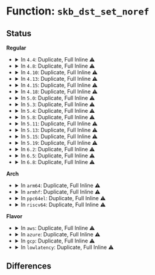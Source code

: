 # Function: <code>skb_dst_set_noref</code>

## Status
<b>Regular</b>
<ul>
<li>
<details>
<summary>In <code>4.4</code>: Duplicate, Full Inline ⚠️</summary>

**Collision:** Static Duplication

**Inline:** Full

**Transformation:** False

**Instances:**

```
In net/ipv4/route.c (ffffffff81755ea3)
Location: include/linux/skbuff.h:777
Inline: True
```
```
In net/ipv4/ip_output.c (ffffffff8175e66b)
Location: include/linux/skbuff.h:777
Inline: True
Inline callers:
  - net/ipv4/ip_output.c:ip_queue_xmit
```
```
In net/ipv4/tcp_ipv4.c (ffffffff8177e300)
Location: include/linux/skbuff.h:777
Inline: True
Inline callers:
  - net/ipv4/tcp_ipv4.c:tcp_v4_early_demux
```
```
In net/ipv4/udp.c (ffffffff8178aabc)
Location: include/linux/skbuff.h:777
Inline: True
Inline callers:
  - net/ipv4/udp.c:udp_v4_early_demux
```
```
In net/ipv6/tcp_ipv6.c (ffffffff817f055c)
Location: include/linux/skbuff.h:777
Inline: True
```
```
In net/ipv6/inet6_connection_sock.c (ffffffff817f7729)
Location: include/linux/skbuff.h:777
Inline: True
Inline callers:
  - net/ipv6/inet6_connection_sock.c:inet6_csk_xmit
```
</details>
</li>
<li>
<details>
<summary>In <code>4.8</code>: Duplicate, Full Inline ⚠️</summary>

**Collision:** Static Duplication

**Inline:** Full

**Transformation:** False

**Instances:**

```
In net/ipv4/route.c (ffffffff817c2074)
Location: include/linux/skbuff.h:865
Inline: True
```
```
In net/ipv4/ip_output.c (ffffffff817ca8d0)
Location: include/linux/skbuff.h:865
Inline: True
Inline callers:
  - net/ipv4/ip_output.c:ip_queue_xmit
```
```
In net/ipv4/tcp_ipv4.c (ffffffff817eb750)
Location: include/linux/skbuff.h:865
Inline: True
Inline callers:
  - net/ipv4/tcp_ipv4.c:tcp_v4_early_demux
```
```
In net/ipv4/udp.c (ffffffff817f8147)
Location: include/linux/skbuff.h:865
Inline: True
Inline callers:
  - net/ipv4/udp.c:udp_v4_early_demux
```
```
In net/ipv6/tcp_ipv6.c (ffffffff8185f3c2)
Location: include/linux/skbuff.h:865
Inline: True
```
```
In net/ipv6/inet6_connection_sock.c (ffffffff81866879)
Location: include/linux/skbuff.h:865
Inline: True
Inline callers:
  - net/ipv6/inet6_connection_sock.c:inet6_csk_xmit
```
</details>
</li>
<li>
<details>
<summary>In <code>4.10</code>: Duplicate, Full Inline ⚠️</summary>

**Collision:** Static Duplication

**Inline:** Full

**Transformation:** False

**Instances:**

```
In net/ipv4/route.c (ffffffff817f261c)
Location: include/linux/skbuff.h:879
Inline: True
Inline callers:
  - net/ipv4/route.c:ip_route_input_noref
```
```
In net/ipv4/ip_output.c (ffffffff817fa544)
Location: include/linux/skbuff.h:879
Inline: True
Inline callers:
  - net/ipv4/ip_output.c:ip_queue_xmit
```
```
In net/ipv4/tcp_ipv4.c (ffffffff8181c0c0)
Location: include/linux/skbuff.h:879
Inline: True
Inline callers:
  - net/ipv4/tcp_ipv4.c:tcp_v4_early_demux
```
```
In net/ipv4/udp.c (ffffffff81828fe7)
Location: include/linux/skbuff.h:879
Inline: True
Inline callers:
  - net/ipv4/udp.c:udp_v4_early_demux
```
```
In net/ipv6/tcp_ipv6.c (ffffffff818913e2)
Location: include/linux/skbuff.h:879
Inline: True
```
```
In net/ipv6/inet6_connection_sock.c (ffffffff81898f79)
Location: include/linux/skbuff.h:879
Inline: True
Inline callers:
  - net/ipv6/inet6_connection_sock.c:inet6_csk_xmit
```
</details>
</li>
<li>
<details>
<summary>In <code>4.13</code>: Duplicate, Full Inline ⚠️</summary>

**Collision:** Static Duplication

**Inline:** Full

**Transformation:** False

**Instances:**

```
In net/ipv4/route.c (ffffffff81811dfa)
Location: include/linux/skbuff.h:832
Inline: True
```
```
In net/ipv4/ip_output.c (ffffffff8181a940)
Location: include/linux/skbuff.h:832
Inline: True
Inline callers:
  - net/ipv4/ip_output.c:ip_queue_xmit
```
```
In net/ipv4/tcp_ipv4.c (ffffffff8183c8a3)
Location: include/linux/skbuff.h:832
Inline: True
Inline callers:
  - net/ipv4/tcp_ipv4.c:tcp_v4_early_demux
```
```
In net/ipv4/udp.c (ffffffff8184a340)
Location: include/linux/skbuff.h:832
Inline: True
Inline callers:
  - net/ipv4/udp.c:udp_v4_early_demux
```
```
In net/ipv6/udp.c (ffffffff818aa31b)
Location: include/linux/skbuff.h:832
Inline: True
Inline callers:
  - net/ipv6/udp.c:udp_v6_early_demux
```
```
In net/ipv6/tcp_ipv6.c (ffffffff818b79e0)
Location: include/linux/skbuff.h:832
Inline: True
```
```
In net/ipv6/inet6_connection_sock.c (ffffffff818bf119)
Location: include/linux/skbuff.h:832
Inline: True
Inline callers:
  - net/ipv6/inet6_connection_sock.c:inet6_csk_xmit
```
</details>
</li>
<li>
<details>
<summary>In <code>4.15</code>: Duplicate, Full Inline ⚠️</summary>

**Collision:** Static Duplication

**Inline:** Full

**Transformation:** False

**Instances:**

```
In net/ipv4/route.c (ffffffff8189141c)
Location: include/linux/skbuff.h:912
Inline: True
```
```
In net/ipv4/ip_output.c (ffffffff81899920)
Location: include/linux/skbuff.h:912
Inline: True
Inline callers:
  - net/ipv4/ip_output.c:ip_queue_xmit
```
```
In net/ipv4/tcp_ipv4.c (ffffffff818bbfe2)
Location: include/linux/skbuff.h:912
Inline: True
Inline callers:
  - net/ipv4/tcp_ipv4.c:tcp_v4_early_demux
```
```
In net/ipv4/udp.c (ffffffff818c9ef0)
Location: include/linux/skbuff.h:912
Inline: True
Inline callers:
  - net/ipv4/udp.c:udp_v4_early_demux
```
```
In net/ipv6/udp.c (ffffffff8192cddb)
Location: include/linux/skbuff.h:912
Inline: True
Inline callers:
  - net/ipv6/udp.c:udp_v6_early_demux
```
```
In net/ipv6/tcp_ipv6.c (ffffffff8193a83c)
Location: include/linux/skbuff.h:912
Inline: True
```
```
In net/ipv6/inet6_connection_sock.c (ffffffff81942259)
Location: include/linux/skbuff.h:912
Inline: True
Inline callers:
  - net/ipv6/inet6_connection_sock.c:inet6_csk_xmit
```
</details>
</li>
<li>
<details>
<summary>In <code>4.18</code>: Duplicate, Full Inline ⚠️</summary>

**Collision:** Static Duplication

**Inline:** Full

**Transformation:** False

**Instances:**

```
In net/ipv4/route.c (ffffffff818e5410)
Location: include/linux/skbuff.h:916
Inline: True
Inline callers:
  - net/ipv4/route.c:ip_route_input_slow
```
```
In net/ipv4/ip_output.c (ffffffff818edd58)
Location: include/linux/skbuff.h:916
Inline: True
Inline callers:
  - net/ipv4/ip_output.c:ip_queue_xmit
```
```
In net/ipv4/tcp_ipv4.c (ffffffff819119bf)
Location: include/linux/skbuff.h:916
Inline: True
Inline callers:
  - net/ipv4/tcp_ipv4.c:tcp_v4_early_demux
```
```
In net/ipv4/udp.c (ffffffff8191fea2)
Location: include/linux/skbuff.h:916
Inline: True
Inline callers:
  - net/ipv4/udp.c:udp_v4_early_demux
```
```
In net/ipv6/udp.c (ffffffff81985538)
Location: include/linux/skbuff.h:916
Inline: True
Inline callers:
  - net/ipv6/udp.c:udp_v6_early_demux
```
```
In net/ipv6/tcp_ipv6.c (ffffffff8199370e)
Location: include/linux/skbuff.h:916
Inline: True
```
```
In net/ipv6/inet6_connection_sock.c (ffffffff8199b07c)
Location: include/linux/skbuff.h:916
Inline: True
Inline callers:
  - net/ipv6/inet6_connection_sock.c:inet6_csk_xmit
```
</details>
</li>
<li>
<details>
<summary>In <code>5.0</code>: Duplicate, Full Inline ⚠️</summary>

**Collision:** Static Duplication

**Inline:** Full

**Transformation:** False

**Instances:**

```
In net/ipv4/route.c (ffffffff81912326)
Location: include/linux/skbuff.h:940
Inline: True
Inline callers:
  - net/ipv4/route.c:ip_route_input_slow
```
```
In net/ipv4/ip_output.c (ffffffff8191b51b)
Location: include/linux/skbuff.h:940
Inline: True
Inline callers:
  - net/ipv4/ip_output.c:__ip_queue_xmit
```
```
In net/ipv4/tcp_ipv4.c (ffffffff819401a9)
Location: include/linux/skbuff.h:940
Inline: True
Inline callers:
  - net/ipv4/tcp_ipv4.c:tcp_v4_early_demux
```
```
In net/ipv4/udp.c (ffffffff8194eb00)
Location: include/linux/skbuff.h:940
Inline: True
Inline callers:
  - net/ipv4/udp.c:udp_v4_early_demux
```
```
In net/ipv6/udp.c (ffffffff819bbca8)
Location: include/linux/skbuff.h:940
Inline: True
Inline callers:
  - net/ipv6/udp.c:udp_v6_early_demux
```
```
In net/ipv6/tcp_ipv6.c (ffffffff819c9ad8)
Location: include/linux/skbuff.h:940
Inline: True
```
```
In net/ipv6/inet6_connection_sock.c (ffffffff819d19dc)
Location: include/linux/skbuff.h:940
Inline: True
Inline callers:
  - net/ipv6/inet6_connection_sock.c:inet6_csk_xmit
```
</details>
</li>
<li>
<details>
<summary>In <code>5.3</code>: Duplicate, Full Inline ⚠️</summary>

**Collision:** Static Duplication

**Inline:** Full

**Transformation:** False

**Instances:**

```
In net/ipv4/route.c (ffffffff819749ad)
Location: include/linux/skbuff.h:960
Inline: True
Inline callers:
  - net/ipv4/route.c:ip_route_input_slow
```
```
In net/ipv4/ip_output.c (ffffffff8197d7f7)
Location: include/linux/skbuff.h:960
Inline: True
Inline callers:
  - net/ipv4/ip_output.c:__ip_queue_xmit
```
```
In net/ipv4/tcp_ipv4.c (ffffffff819a46bd)
Location: include/linux/skbuff.h:960
Inline: True
Inline callers:
  - net/ipv4/tcp_ipv4.c:tcp_v4_early_demux
```
```
In net/ipv4/udp.c (ffffffff819b32db)
Location: include/linux/skbuff.h:960
Inline: True
Inline callers:
  - net/ipv4/udp.c:udp_v4_early_demux
```
```
In net/ipv6/route.c (ffffffff81a1a32d)
Location: include/linux/skbuff.h:960
Inline: True
Inline callers:
  - net/ipv6/route.c:ip6_route_input
```
```
In net/ipv6/udp.c (ffffffff81a2a93c)
Location: include/linux/skbuff.h:960
Inline: True
Inline callers:
  - net/ipv6/udp.c:udp_v6_early_demux
```
```
In net/ipv6/tcp_ipv6.c (ffffffff81a38570)
Location: include/linux/skbuff.h:960
Inline: True
```
```
In net/ipv6/inet6_connection_sock.c (ffffffff81a4081c)
Location: include/linux/skbuff.h:960
Inline: True
Inline callers:
  - net/ipv6/inet6_connection_sock.c:inet6_csk_xmit
```
</details>
</li>
<li>
<details>
<summary>In <code>5.4</code>: Duplicate, Full Inline ⚠️</summary>

**Collision:** Static Duplication

**Inline:** Full

**Transformation:** False

**Instances:**

```
In net/ipv4/route.c (ffffffff819ab3c9)
Location: include/linux/skbuff.h:956
Inline: True
Inline callers:
  - net/ipv4/route.c:ip_route_input_slow
```
```
In net/ipv4/ip_output.c (ffffffff819b4197)
Location: include/linux/skbuff.h:956
Inline: True
Inline callers:
  - net/ipv4/ip_output.c:__ip_queue_xmit
```
```
In net/ipv4/tcp_ipv4.c (ffffffff819db3bd)
Location: include/linux/skbuff.h:956
Inline: True
Inline callers:
  - net/ipv4/tcp_ipv4.c:tcp_v4_early_demux
```
```
In net/ipv4/udp.c (ffffffff819ea05e)
Location: include/linux/skbuff.h:956
Inline: True
Inline callers:
  - net/ipv4/udp.c:udp_v4_early_demux
```
```
In net/ipv6/route.c (ffffffff81a50f9d)
Location: include/linux/skbuff.h:956
Inline: True
Inline callers:
  - net/ipv6/route.c:ip6_route_input
```
```
In net/ipv6/udp.c (ffffffff81a6148f)
Location: include/linux/skbuff.h:956
Inline: True
Inline callers:
  - net/ipv6/udp.c:udp_v6_early_demux
```
```
In net/ipv6/tcp_ipv6.c (ffffffff81a6f0c0)
Location: include/linux/skbuff.h:956
Inline: True
```
```
In net/ipv6/inet6_connection_sock.c (ffffffff81a77401)
Location: include/linux/skbuff.h:956
Inline: True
Inline callers:
  - net/ipv6/inet6_connection_sock.c:inet6_csk_xmit
```
</details>
</li>
<li>
<details>
<summary>In <code>5.8</code>: Duplicate, Full Inline ⚠️</summary>

**Collision:** Static Duplication

**Inline:** Full

**Transformation:** False

**Instances:**

```
In net/ipv4/route.c (ffffffff81a9555e)
Location: include/linux/skbuff.h:988
Inline: True
Inline callers:
  - net/ipv4/route.c:ip_route_input_slow
  - net/ipv4/route.c:__mkroute_input
```
```
In net/ipv4/ip_output.c (ffffffff81a9e2d2)
Location: include/linux/skbuff.h:988
Inline: True
Inline callers:
  - net/ipv4/ip_output.c:__ip_queue_xmit
```
```
In net/ipv4/tcp_ipv4.c (ffffffff81ac844d)
Location: include/linux/skbuff.h:988
Inline: True
Inline callers:
  - net/ipv4/tcp_ipv4.c:tcp_v4_early_demux
```
```
In net/ipv4/udp.c (ffffffff81ad7c85)
Location: include/linux/skbuff.h:988
Inline: True
Inline callers:
  - net/ipv4/udp.c:udp_v4_early_demux
```
```
In net/ipv6/route.c (ffffffff81b4863b)
Location: include/linux/skbuff.h:988
Inline: True
Inline callers:
  - net/ipv6/route.c:ip6_route_input
```
```
In net/ipv6/udp.c (ffffffff81b5a770)
Location: include/linux/skbuff.h:988
Inline: True
Inline callers:
  - net/ipv6/udp.c:udp_v6_early_demux
```
```
In net/ipv6/tcp_ipv6.c (ffffffff81b67245)
Location: include/linux/skbuff.h:988
Inline: True
```
```
In net/ipv6/inet6_connection_sock.c (ffffffff81b71691)
Location: include/linux/skbuff.h:988
Inline: True
Inline callers:
  - net/ipv6/inet6_connection_sock.c:inet6_csk_xmit
```
</details>
</li>
<li>
<details>
<summary>In <code>5.11</code>: Duplicate, Full Inline ⚠️</summary>

**Collision:** Static Duplication

**Inline:** Full

**Transformation:** False

**Instances:**

```
In net/sched/sch_frag.c (ffffffff81a6f7b5)
Location: include/linux/skbuff.h:995
Inline: True
Inline callers:
  - net/sched/sch_frag.c:sch_fragment
  - net/sched/sch_frag.c:sch_fragment
```
```
In net/ipv4/route.c (ffffffff81a9f682)
Location: include/linux/skbuff.h:995
Inline: True
Inline callers:
  - net/ipv4/route.c:ip_route_input_slow
  - net/ipv4/route.c:__mkroute_input
```
```
In net/ipv4/ip_output.c (ffffffff81aa81c6)
Location: include/linux/skbuff.h:995
Inline: True
Inline callers:
  - net/ipv4/ip_output.c:__ip_queue_xmit
```
```
In net/ipv4/tcp_ipv4.c (ffffffff81ad43ed)
Location: include/linux/skbuff.h:995
Inline: True
Inline callers:
  - net/ipv4/tcp_ipv4.c:tcp_v4_early_demux
```
```
In net/ipv4/udp.c (ffffffff81ae42d5)
Location: include/linux/skbuff.h:995
Inline: True
Inline callers:
  - net/ipv4/udp.c:udp_v4_early_demux
```
```
In net/ipv6/route.c (ffffffff81b5721b)
Location: include/linux/skbuff.h:995
Inline: True
Inline callers:
  - net/ipv6/route.c:ip6_route_input
```
```
In net/ipv6/udp.c (ffffffff81b68e70)
Location: include/linux/skbuff.h:995
Inline: True
Inline callers:
  - net/ipv6/udp.c:udp_v6_early_demux
```
```
In net/ipv6/tcp_ipv6.c (ffffffff81b757cd)
Location: include/linux/skbuff.h:995
Inline: True
```
```
In net/ipv6/inet6_connection_sock.c (ffffffff81b80321)
Location: include/linux/skbuff.h:995
Inline: True
Inline callers:
  - net/ipv6/inet6_connection_sock.c:inet6_csk_xmit
```
</details>
</li>
<li>
<details>
<summary>In <code>5.13</code>: Duplicate, Full Inline ⚠️</summary>

**Collision:** Static Duplication

**Inline:** Full

**Transformation:** False

**Instances:**

```
In net/sched/sch_frag.c (ffffffff81a580a6)
Location: include/linux/skbuff.h:1001
Inline: True
Inline callers:
  - net/sched/sch_frag.c:sch_fragment
  - net/sched/sch_frag.c:sch_fragment
```
```
In net/ipv4/route.c (ffffffff81a8a5c2)
Location: include/linux/skbuff.h:1001
Inline: True
Inline callers:
  - net/ipv4/route.c:ip_route_input_slow
  - net/ipv4/route.c:__mkroute_input
```
```
In net/ipv4/ip_output.c (ffffffff81a93182)
Location: include/linux/skbuff.h:1001
Inline: True
Inline callers:
  - net/ipv4/ip_output.c:__ip_queue_xmit
```
```
In net/ipv4/tcp_ipv4.c (ffffffff81abf48a)
Location: include/linux/skbuff.h:1001
Inline: True
Inline callers:
  - net/ipv4/tcp_ipv4.c:tcp_v4_early_demux
```
```
In net/ipv4/udp.c (ffffffff81acf49b)
Location: include/linux/skbuff.h:1001
Inline: True
Inline callers:
  - net/ipv4/udp.c:udp_v4_early_demux
```
```
In net/ipv6/route.c (ffffffff81b44e18)
Location: include/linux/skbuff.h:1001
Inline: True
Inline callers:
  - net/ipv6/route.c:ip6_route_input
```
```
In net/ipv6/udp.c (ffffffff81b56fac)
Location: include/linux/skbuff.h:1001
Inline: True
Inline callers:
  - net/ipv6/udp.c:udp_v6_early_demux
```
```
In net/ipv6/tcp_ipv6.c (ffffffff81b641fc)
Location: include/linux/skbuff.h:1001
Inline: True
```
```
In net/ipv6/inet6_connection_sock.c (ffffffff81b6ef21)
Location: include/linux/skbuff.h:1001
Inline: True
Inline callers:
  - net/ipv6/inet6_connection_sock.c:inet6_csk_xmit
```
</details>
</li>
<li>
<details>
<summary>In <code>5.15</code>: Duplicate, Full Inline ⚠️</summary>

**Collision:** Static Duplication

**Inline:** Full

**Transformation:** False

**Instances:**

```
In net/sched/sch_frag.c (ffffffff81b11075)
Location: include/linux/skbuff.h:1012
Inline: True
Inline callers:
  - net/sched/sch_frag.c:sch_fragment
  - net/sched/sch_frag.c:sch_fragment
```
```
In net/ipv4/route.c (ffffffff81b45466)
Location: include/linux/skbuff.h:1012
Inline: True
Inline callers:
  - net/ipv4/route.c:ip_route_input_slow
  - net/ipv4/route.c:__mkroute_input
```
```
In net/ipv4/ip_output.c (ffffffff81b4e589)
Location: include/linux/skbuff.h:1012
Inline: True
Inline callers:
  - net/ipv4/ip_output.c:__ip_queue_xmit
```
```
In net/ipv4/tcp_ipv4.c (ffffffff81b7cfd7)
Location: include/linux/skbuff.h:1012
Inline: True
Inline callers:
  - net/ipv4/tcp_ipv4.c:tcp_v4_early_demux
```
```
In net/ipv4/udp.c (ffffffff81b8debb)
Location: include/linux/skbuff.h:1012
Inline: True
Inline callers:
  - net/ipv4/udp.c:udp_v4_early_demux
```
```
In net/ipv6/route.c (ffffffff81c0bf2c)
Location: include/linux/skbuff.h:1012
Inline: True
Inline callers:
  - net/ipv6/route.c:ip6_route_input
```
```
In net/ipv6/udp.c (ffffffff81c1d1b4)
Location: include/linux/skbuff.h:1012
Inline: True
Inline callers:
  - net/ipv6/udp.c:udp_v6_early_demux
```
```
In net/ipv6/tcp_ipv6.c (ffffffff81c2c890)
Location: include/linux/skbuff.h:1012
Inline: True
```
```
In net/ipv6/inet6_connection_sock.c (ffffffff81c36fbf)
Location: include/linux/skbuff.h:1012
Inline: True
Inline callers:
  - net/ipv6/inet6_connection_sock.c:inet6_csk_xmit
```
</details>
</li>
<li>
<details>
<summary>In <code>5.19</code>: Duplicate, Full Inline ⚠️</summary>

**Collision:** Static Duplication

**Inline:** Full

**Transformation:** False

**Instances:**

```
In net/sched/sch_frag.c (ffffffff81c98049)
Location: include/linux/skbuff.h:1302
Inline: True
Inline callers:
  - net/sched/sch_frag.c:sch_fragment
  - net/sched/sch_frag.c:sch_fragment
```
```
In net/ipv4/route.c (ffffffff81cd215d)
Location: include/linux/skbuff.h:1302
Inline: True
Inline callers:
  - net/ipv4/route.c:ip_route_input_slow
  - net/ipv4/route.c:__mkroute_input
```
```
In net/ipv4/ip_output.c (ffffffff81cdbea0)
Location: include/linux/skbuff.h:1302
Inline: True
Inline callers:
  - net/ipv4/ip_output.c:__ip_queue_xmit
```
```
In net/ipv4/tcp_ipv4.c (ffffffff81d0cf17)
Location: include/linux/skbuff.h:1302
Inline: True
Inline callers:
  - net/ipv4/tcp_ipv4.c:tcp_v4_early_demux
```
```
In net/ipv4/udp.c (ffffffff81d1f104)
Location: include/linux/skbuff.h:1302
Inline: True
Inline callers:
  - net/ipv4/udp.c:udp_v4_early_demux
```
```
In net/ipv6/route.c (ffffffff81da6dc5)
Location: include/linux/skbuff.h:1302
Inline: True
Inline callers:
  - net/ipv6/route.c:ip6_route_input
```
```
In net/ipv6/udp.c (ffffffff81dbbd34)
Location: include/linux/skbuff.h:1302
Inline: True
Inline callers:
  - net/ipv6/udp.c:udp_v6_early_demux
```
```
In net/ipv6/tcp_ipv6.c (ffffffff81dcd720)
Location: include/linux/skbuff.h:1302
Inline: True
Inline callers:
  - net/ipv6/tcp_ipv6.c:tcp_v6_early_demux
```
```
In net/ipv6/inet6_connection_sock.c (ffffffff81dd4bd6)
Location: include/linux/skbuff.h:1302
Inline: True
Inline callers:
  - net/ipv6/inet6_connection_sock.c:inet6_csk_xmit
```
</details>
</li>
<li>
<details>
<summary>In <code>6.2</code>: Duplicate, Full Inline ⚠️</summary>

**Collision:** Static Duplication

**Inline:** Full

**Transformation:** False

**Instances:**

```
In net/sched/sch_frag.c (ffffffff81e53ff9)
Location: include/linux/skbuff.h:1144
Inline: True
Inline callers:
  - net/sched/sch_frag.c:sch_fragment
  - net/sched/sch_frag.c:sch_fragment
```
```
In net/ipv4/route.c (ffffffff81e92686)
Location: include/linux/skbuff.h:1144
Inline: True
Inline callers:
  - net/ipv4/route.c:ip_route_input_slow
  - net/ipv4/route.c:__mkroute_input
```
```
In net/ipv4/ip_output.c (ffffffff81e9c8a0)
Location: include/linux/skbuff.h:1144
Inline: True
Inline callers:
  - net/ipv4/ip_output.c:__ip_queue_xmit
```
```
In net/ipv4/tcp_ipv4.c (ffffffff81ed2996)
Location: include/linux/skbuff.h:1144
Inline: True
Inline callers:
  - net/ipv4/tcp_ipv4.c:tcp_v4_early_demux
```
```
In net/ipv4/udp.c (ffffffff81ee621c)
Location: include/linux/skbuff.h:1144
Inline: True
Inline callers:
  - net/ipv4/udp.c:udp_v4_early_demux
```
```
In net/ipv6/route.c (ffffffff81f76380)
Location: include/linux/skbuff.h:1144
Inline: True
Inline callers:
  - net/ipv6/route.c:ip6_route_input
```
```
In net/ipv6/udp.c (ffffffff81f8be5c)
Location: include/linux/skbuff.h:1144
Inline: True
Inline callers:
  - net/ipv6/udp.c:udp_v6_early_demux
```
```
In net/ipv6/tcp_ipv6.c (ffffffff81f9e838)
Location: include/linux/skbuff.h:1144
Inline: True
Inline callers:
  - net/ipv6/tcp_ipv6.c:tcp_v6_early_demux
```
```
In net/ipv6/inet6_connection_sock.c (ffffffff81fa6286)
Location: include/linux/skbuff.h:1144
Inline: True
Inline callers:
  - net/ipv6/inet6_connection_sock.c:inet6_csk_xmit
```
</details>
</li>
<li>
<details>
<summary>In <code>6.5</code>: Duplicate, Full Inline ⚠️</summary>

**Collision:** Static Duplication

**Inline:** Full

**Transformation:** False

**Instances:**

```
In net/sched/sch_frag.c (ffffffff81eaf879)
Location: include/linux/skbuff.h:1154
Inline: True
Inline callers:
  - net/sched/sch_frag.c:sch_fragment
  - net/sched/sch_frag.c:sch_fragment
```
```
In net/ipv4/route.c (ffffffff81ef0e1d)
Location: include/linux/skbuff.h:1154
Inline: True
Inline callers:
  - net/ipv4/route.c:ip_route_input_slow
  - net/ipv4/route.c:__mkroute_input
```
```
In net/ipv4/ip_output.c (ffffffff81efb4b4)
Location: include/linux/skbuff.h:1154
Inline: True
Inline callers:
  - net/ipv4/ip_output.c:__ip_queue_xmit
```
```
In net/ipv4/tcp_ipv4.c (ffffffff81f31672)
Location: include/linux/skbuff.h:1154
Inline: True
Inline callers:
  - net/ipv4/tcp_ipv4.c:tcp_v4_early_demux
```
```
In net/ipv4/udp.c (ffffffff81f45a14)
Location: include/linux/skbuff.h:1154
Inline: True
Inline callers:
  - net/ipv4/udp.c:udp_v4_early_demux
```
```
In net/ipv6/route.c (ffffffff81fd6416)
Location: include/linux/skbuff.h:1154
Inline: True
Inline callers:
  - net/ipv6/route.c:ip6_route_input
```
```
In net/ipv6/udp.c (ffffffff81fec5f4)
Location: include/linux/skbuff.h:1154
Inline: True
Inline callers:
  - net/ipv6/udp.c:udp_v6_early_demux
```
```
In net/ipv6/tcp_ipv6.c (ffffffff81fff2f4)
Location: include/linux/skbuff.h:1154
Inline: True
Inline callers:
  - net/ipv6/tcp_ipv6.c:tcp_v6_early_demux
```
```
In net/ipv6/inet6_connection_sock.c (ffffffff82006b06)
Location: include/linux/skbuff.h:1154
Inline: True
Inline callers:
  - net/ipv6/inet6_connection_sock.c:inet6_csk_xmit
```
</details>
</li>
<li>
<details>
<summary>In <code>6.8</code>: Duplicate, Full Inline ⚠️</summary>

**Collision:** Static Duplication

**Inline:** Full

**Transformation:** False

**Instances:**

```
In net/sched/sch_frag.c (ffffffff81f722f3)
Location: include/linux/skbuff.h:1161
Inline: True
Inline callers:
  - net/sched/sch_frag.c:sch_fragment
  - net/sched/sch_frag.c:sch_fragment
```
```
In net/ipv4/route.c (ffffffff81fb4f70)
Location: include/linux/skbuff.h:1161
Inline: True
Inline callers:
  - net/ipv4/route.c:ip_route_input_slow
  - net/ipv4/route.c:__mkroute_input
```
```
In net/ipv4/ip_output.c (ffffffff81fbf3b7)
Location: include/linux/skbuff.h:1161
Inline: True
Inline callers:
  - net/ipv4/ip_output.c:__ip_queue_xmit
```
```
In net/ipv4/tcp_ipv4.c (ffffffff81ff7862)
Location: include/linux/skbuff.h:1161
Inline: True
Inline callers:
  - net/ipv4/tcp_ipv4.c:tcp_v4_early_demux
```
```
In net/ipv4/udp.c (ffffffff8200bb64)
Location: include/linux/skbuff.h:1161
Inline: True
Inline callers:
  - net/ipv4/udp.c:udp_v4_early_demux
```
```
In net/ipv6/route.c (ffffffff820a3da4)
Location: include/linux/skbuff.h:1161
Inline: True
Inline callers:
  - net/ipv6/route.c:ip6_route_input
```
```
In net/ipv6/udp.c (ffffffff820ba204)
Location: include/linux/skbuff.h:1161
Inline: True
Inline callers:
  - net/ipv6/udp.c:udp_v6_early_demux
```
```
In net/ipv6/tcp_ipv6.c (ffffffff820ce004)
Location: include/linux/skbuff.h:1161
Inline: True
Inline callers:
  - net/ipv6/tcp_ipv6.c:tcp_v6_early_demux
```
```
In net/ipv6/inet6_connection_sock.c (ffffffff820d5966)
Location: include/linux/skbuff.h:1161
Inline: True
Inline callers:
  - net/ipv6/inet6_connection_sock.c:inet6_csk_xmit
```
</details>
</li>
</ul>
<b>Arch</b>
<ul>
<li>
<details>
<summary>In <code>arm64</code>: Duplicate, Full Inline ⚠️</summary>

**Collision:** Static Duplication

**Inline:** Full

**Transformation:** False

**Instances:**

```
In net/ipv4/route.c (ffff800010c5b564)
Location: include/linux/skbuff.h:956
Inline: True
Inline callers:
  - net/ipv4/route.c:ip_route_input_slow
  - net/ipv4/route.c:ip_route_input_slow
```
```
In net/ipv4/ip_output.c (ffff800010c6483c)
Location: include/linux/skbuff.h:956
Inline: True
Inline callers:
  - net/ipv4/ip_output.c:__ip_queue_xmit
```
```
In net/ipv4/tcp_ipv4.c (ffff800010c8e798)
Location: include/linux/skbuff.h:956
Inline: True
Inline callers:
  - net/ipv4/tcp_ipv4.c:tcp_v4_early_demux
```
```
In net/ipv4/udp.c (ffff800010c9f84c)
Location: include/linux/skbuff.h:956
Inline: True
Inline callers:
  - net/ipv4/udp.c:udp_v4_early_demux
```
```
In net/ipv6/route.c (ffff800010d14f2c)
Location: include/linux/skbuff.h:956
Inline: True
Inline callers:
  - net/ipv6/route.c:ip6_route_input
```
```
In net/ipv6/udp.c (ffff800010d24664)
Location: include/linux/skbuff.h:956
Inline: True
Inline callers:
  - net/ipv6/udp.c:udp_v6_early_demux
```
```
In net/ipv6/tcp_ipv6.c (ffff800010d36ae8)
Location: include/linux/skbuff.h:956
Inline: True
```
```
In net/ipv6/inet6_connection_sock.c (ffff800010d40a6c)
Location: include/linux/skbuff.h:956
Inline: True
Inline callers:
  - net/ipv6/inet6_connection_sock.c:inet6_csk_xmit
```
</details>
</li>
<li>
<details>
<summary>In <code>armhf</code>: Duplicate, Full Inline ⚠️</summary>

**Collision:** Static Duplication

**Inline:** Full

**Transformation:** False

**Instances:**

```
In net/ipv4/route.c (c0d6ab80)
Location: include/linux/skbuff.h:956
Inline: True
Inline callers:
  - net/ipv4/route.c:ip_route_input_slow
```
```
In net/ipv4/ip_output.c (c0d744b8)
Location: include/linux/skbuff.h:956
Inline: True
Inline callers:
  - net/ipv4/ip_output.c:__ip_queue_xmit
```
```
In net/ipv4/tcp_ipv4.c (c0d9d6f8)
Location: include/linux/skbuff.h:956
Inline: True
Inline callers:
  - net/ipv4/tcp_ipv4.c:tcp_v4_early_demux
```
```
In net/ipv4/udp.c (c0dacb78)
Location: include/linux/skbuff.h:956
Inline: True
Inline callers:
  - net/ipv4/udp.c:udp_v4_early_demux
```
```
In net/ipv6/route.c (c0e1aba4)
Location: include/linux/skbuff.h:956
Inline: True
Inline callers:
  - net/ipv6/route.c:ip6_route_input
```
```
In net/ipv6/udp.c (c0e2b504)
Location: include/linux/skbuff.h:956
Inline: True
Inline callers:
  - net/ipv6/udp.c:udp_v6_early_demux
```
```
In net/ipv6/tcp_ipv6.c (c0e3a7bc)
Location: include/linux/skbuff.h:956
Inline: True
```
```
In net/ipv6/inet6_connection_sock.c (c0e434d8)
Location: include/linux/skbuff.h:956
Inline: True
Inline callers:
  - net/ipv6/inet6_connection_sock.c:inet6_csk_xmit
```
</details>
</li>
<li>
<details>
<summary>In <code>ppc64el</code>: Duplicate, Full Inline ⚠️</summary>

**Collision:** Static Duplication

**Inline:** Full

**Transformation:** False

**Instances:**

```
In net/ipv4/route.c (c000000000d5d478)
Location: include/linux/skbuff.h:956
Inline: True
Inline callers:
  - net/ipv4/route.c:ip_route_input_slow
  - net/ipv4/route.c:ip_route_input_slow
```
```
In net/ipv4/ip_output.c (c000000000d68b08)
Location: include/linux/skbuff.h:956
Inline: True
Inline callers:
  - net/ipv4/ip_output.c:__ip_queue_xmit
```
```
In net/ipv4/tcp_ipv4.c (c000000000d9d170)
Location: include/linux/skbuff.h:956
Inline: True
Inline callers:
  - net/ipv4/tcp_ipv4.c:tcp_v4_early_demux
```
```
In net/ipv4/udp.c (c000000000db2370)
Location: include/linux/skbuff.h:956
Inline: True
Inline callers:
  - net/ipv4/udp.c:udp_v4_early_demux
```
```
In net/ipv6/route.c (c000000000e41dcc)
Location: include/linux/skbuff.h:956
Inline: True
Inline callers:
  - net/ipv6/route.c:ip6_route_input
```
```
In net/ipv6/udp.c (c000000000e56f4c)
Location: include/linux/skbuff.h:956
Inline: True
Inline callers:
  - net/ipv6/udp.c:udp_v6_early_demux
```
```
In net/ipv6/tcp_ipv6.c (c000000000e6a320)
Location: include/linux/skbuff.h:956
Inline: True
```
```
In net/ipv6/inet6_connection_sock.c (c000000000e75110)
Location: include/linux/skbuff.h:956
Inline: True
Inline callers:
  - net/ipv6/inet6_connection_sock.c:inet6_csk_xmit
```
</details>
</li>
<li>
<details>
<summary>In <code>riscv64</code>: Duplicate, Full Inline ⚠️</summary>

**Collision:** Static Duplication

**Inline:** Full

**Transformation:** False

**Instances:**

```
In net/ipv4/route.c (ffffffe0007c485a)
Location: include/linux/skbuff.h:956
Inline: True
Inline callers:
  - net/ipv4/route.c:ip_route_input_slow
  - net/ipv4/route.c:ip_route_input_slow
```
```
In net/ipv4/ip_output.c (ffffffe0007cc1d0)
Location: include/linux/skbuff.h:956
Inline: True
Inline callers:
  - net/ipv4/ip_output.c:__ip_queue_xmit
```
```
In net/ipv4/tcp_ipv4.c (ffffffe0007eead4)
Location: include/linux/skbuff.h:956
Inline: True
Inline callers:
  - net/ipv4/tcp_ipv4.c:tcp_v4_early_demux
```
```
In net/ipv4/udp.c (ffffffe0007fc382)
Location: include/linux/skbuff.h:956
Inline: True
Inline callers:
  - net/ipv4/udp.c:udp_v4_early_demux
```
```
In net/ipv6/route.c (ffffffe00085a67a)
Location: include/linux/skbuff.h:956
Inline: True
Inline callers:
  - net/ipv6/route.c:ip6_route_input
```
```
In net/ipv6/udp.c (ffffffe000868208)
Location: include/linux/skbuff.h:956
Inline: True
Inline callers:
  - net/ipv6/udp.c:udp_v6_early_demux
```
```
In net/ipv6/tcp_ipv6.c (ffffffe0008752e2)
Location: include/linux/skbuff.h:956
Inline: True
```
```
In net/ipv6/inet6_connection_sock.c (ffffffe00087c2fe)
Location: include/linux/skbuff.h:956
Inline: True
Inline callers:
  - net/ipv6/inet6_connection_sock.c:inet6_csk_xmit
```
</details>
</li>
</ul>
<b>Flavor</b>
<ul>
<li>
<details>
<summary>In <code>aws</code>: Duplicate, Full Inline ⚠️</summary>

**Collision:** Static Duplication

**Inline:** Full

**Transformation:** False

**Instances:**

```
In net/ipv4/route.c (ffffffff8194b239)
Location: include/linux/skbuff.h:956
Inline: True
Inline callers:
  - net/ipv4/route.c:ip_route_input_slow
```
```
In net/ipv4/ip_output.c (ffffffff81954007)
Location: include/linux/skbuff.h:956
Inline: True
Inline callers:
  - net/ipv4/ip_output.c:__ip_queue_xmit
```
```
In net/ipv4/tcp_ipv4.c (ffffffff8197b22d)
Location: include/linux/skbuff.h:956
Inline: True
Inline callers:
  - net/ipv4/tcp_ipv4.c:tcp_v4_early_demux
```
```
In net/ipv4/udp.c (ffffffff81989ece)
Location: include/linux/skbuff.h:956
Inline: True
Inline callers:
  - net/ipv4/udp.c:udp_v4_early_demux
```
```
In net/ipv6/route.c (ffffffff819f062d)
Location: include/linux/skbuff.h:956
Inline: True
Inline callers:
  - net/ipv6/route.c:ip6_route_input
```
```
In net/ipv6/udp.c (ffffffff81a00b1f)
Location: include/linux/skbuff.h:956
Inline: True
Inline callers:
  - net/ipv6/udp.c:udp_v6_early_demux
```
```
In net/ipv6/tcp_ipv6.c (ffffffff81a0e750)
Location: include/linux/skbuff.h:956
Inline: True
```
```
In net/ipv6/inet6_connection_sock.c (ffffffff81a16a91)
Location: include/linux/skbuff.h:956
Inline: True
Inline callers:
  - net/ipv6/inet6_connection_sock.c:inet6_csk_xmit
```
</details>
</li>
<li>
<details>
<summary>In <code>azure</code>: Duplicate, Full Inline ⚠️</summary>

**Collision:** Static Duplication

**Inline:** Full

**Transformation:** False

**Instances:**

```
In net/ipv4/route.c (ffffffff81904d29)
Location: include/linux/skbuff.h:956
Inline: True
Inline callers:
  - net/ipv4/route.c:ip_route_input_slow
```
```
In net/ipv4/ip_output.c (ffffffff8190daf7)
Location: include/linux/skbuff.h:956
Inline: True
Inline callers:
  - net/ipv4/ip_output.c:__ip_queue_xmit
```
```
In net/ipv4/tcp_ipv4.c (ffffffff81934ced)
Location: include/linux/skbuff.h:956
Inline: True
Inline callers:
  - net/ipv4/tcp_ipv4.c:tcp_v4_early_demux
```
```
In net/ipv4/udp.c (ffffffff8194398e)
Location: include/linux/skbuff.h:956
Inline: True
Inline callers:
  - net/ipv4/udp.c:udp_v4_early_demux
```
```
In net/ipv6/route.c (ffffffff819ad3ed)
Location: include/linux/skbuff.h:956
Inline: True
Inline callers:
  - net/ipv6/route.c:ip6_route_input
```
```
In net/ipv6/udp.c (ffffffff819bd8df)
Location: include/linux/skbuff.h:956
Inline: True
Inline callers:
  - net/ipv6/udp.c:udp_v6_early_demux
```
```
In net/ipv6/tcp_ipv6.c (ffffffff819cb510)
Location: include/linux/skbuff.h:956
Inline: True
```
```
In net/ipv6/inet6_connection_sock.c (ffffffff819d3851)
Location: include/linux/skbuff.h:956
Inline: True
Inline callers:
  - net/ipv6/inet6_connection_sock.c:inet6_csk_xmit
```
</details>
</li>
<li>
<details>
<summary>In <code>gcp</code>: Duplicate, Full Inline ⚠️</summary>

**Collision:** Static Duplication

**Inline:** Full

**Transformation:** False

**Instances:**

```
In net/ipv4/route.c (ffffffff819b5a09)
Location: include/linux/skbuff.h:956
Inline: True
Inline callers:
  - net/ipv4/route.c:ip_route_input_slow
```
```
In net/ipv4/ip_output.c (ffffffff819be7d7)
Location: include/linux/skbuff.h:956
Inline: True
Inline callers:
  - net/ipv4/ip_output.c:__ip_queue_xmit
```
```
In net/ipv4/tcp_ipv4.c (ffffffff819e59fd)
Location: include/linux/skbuff.h:956
Inline: True
Inline callers:
  - net/ipv4/tcp_ipv4.c:tcp_v4_early_demux
```
```
In net/ipv4/udp.c (ffffffff819f469e)
Location: include/linux/skbuff.h:956
Inline: True
Inline callers:
  - net/ipv4/udp.c:udp_v4_early_demux
```
```
In net/ipv6/route.c (ffffffff81a5b0ad)
Location: include/linux/skbuff.h:956
Inline: True
Inline callers:
  - net/ipv6/route.c:ip6_route_input
```
```
In net/ipv6/udp.c (ffffffff81a6b59f)
Location: include/linux/skbuff.h:956
Inline: True
Inline callers:
  - net/ipv6/udp.c:udp_v6_early_demux
```
```
In net/ipv6/tcp_ipv6.c (ffffffff81a791d0)
Location: include/linux/skbuff.h:956
Inline: True
```
```
In net/ipv6/inet6_connection_sock.c (ffffffff81a81511)
Location: include/linux/skbuff.h:956
Inline: True
Inline callers:
  - net/ipv6/inet6_connection_sock.c:inet6_csk_xmit
```
</details>
</li>
<li>
<details>
<summary>In <code>lowlatency</code>: Duplicate, Full Inline ⚠️</summary>

**Collision:** Static Duplication

**Inline:** Full

**Transformation:** False

**Instances:**

```
In net/ipv4/route.c (ffffffff819bf1d4)
Location: include/linux/skbuff.h:956
Inline: True
Inline callers:
  - net/ipv4/route.c:ip_route_input_slow
```
```
In net/ipv4/ip_output.c (ffffffff819c8119)
Location: include/linux/skbuff.h:956
Inline: True
Inline callers:
  - net/ipv4/ip_output.c:__ip_queue_xmit
```
```
In net/ipv4/tcp_ipv4.c (ffffffff819ef6bd)
Location: include/linux/skbuff.h:956
Inline: True
Inline callers:
  - net/ipv4/tcp_ipv4.c:tcp_v4_early_demux
```
```
In net/ipv4/udp.c (ffffffff819fe85e)
Location: include/linux/skbuff.h:956
Inline: True
Inline callers:
  - net/ipv4/udp.c:udp_v4_early_demux
```
```
In net/ipv6/route.c (ffffffff81a6738d)
Location: include/linux/skbuff.h:956
Inline: True
Inline callers:
  - net/ipv6/route.c:ip6_route_input
```
```
In net/ipv6/udp.c (ffffffff81a77baf)
Location: include/linux/skbuff.h:956
Inline: True
Inline callers:
  - net/ipv6/udp.c:udp_v6_early_demux
```
```
In net/ipv6/tcp_ipv6.c (ffffffff81a85990)
Location: include/linux/skbuff.h:956
Inline: True
```
```
In net/ipv6/inet6_connection_sock.c (ffffffff81a8de06)
Location: include/linux/skbuff.h:956
Inline: True
Inline callers:
  - net/ipv6/inet6_connection_sock.c:inet6_csk_xmit
```
</details>
</li>
</ul>

## Differences
